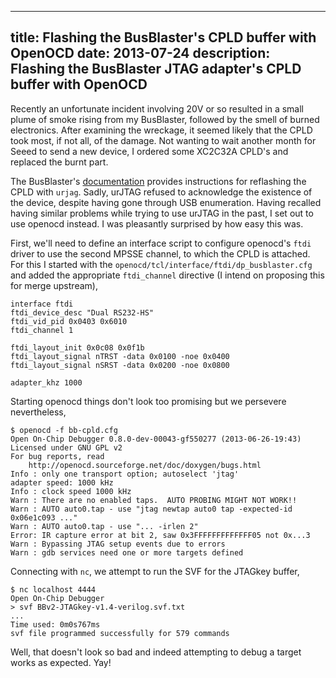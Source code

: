 ----
title: Flashing the BusBlaster's CPLD buffer with OpenOCD
date: 2013-07-24
description: Flashing the BusBlaster JTAG adapter's CPLD buffer with OpenOCD
----

Recently an unfortunate incident involving 20V or so resulted in a
small plume of smoke rising from my BusBlaster, followed by the smell
of burned electronics. After examining the wreckage, it seemed likely
that the CPLD took most, if not all, of the damage. Not wanting to
wait another month for Seeed to send a new device, I ordered some
XC2C32A CPLD's and replaced the burnt part.

The BusBlaster's [documentation][bb-doc] provides instructions for
reflashing the CPLD with `urjag`. Sadly, urJTAG refused to acknowledge
the existence of the device, despite having gone through USB
enumeration. Having recalled having similar problems while trying to
use urJTAG in the past, I set out to use openocd instead. I was
pleasantly surprised by how easy this was.

First, we'll need to define an interface script to configure openocd's
`ftdi` driver to use the second MPSSE channel, to which the CPLD is
attached. For this I started with the
`openocd/tcl/interface/ftdi/dp_busblaster.cfg` and added the
appropriate `ftdi_channel` directive (I intend on proposing this for
merge upstream),

    interface ftdi
    ftdi_device_desc "Dual RS232-HS"
    ftdi_vid_pid 0x0403 0x6010
    ftdi_channel 1
    
    ftdi_layout_init 0x0c08 0x0f1b
    ftdi_layout_signal nTRST -data 0x0100 -noe 0x0400
    ftdi_layout_signal nSRST -data 0x0200 -noe 0x0800

    adapter_khz 1000

Starting openocd things don't look too promising but we persevere
nevertheless,

    $ openocd -f bb-cpld.cfg
    Open On-Chip Debugger 0.8.0-dev-00043-gf550277 (2013-06-26-19:43)
    Licensed under GNU GPL v2
    For bug reports, read
    	http://openocd.sourceforge.net/doc/doxygen/bugs.html
    Info : only one transport option; autoselect 'jtag'
    adapter speed: 1000 kHz
    Info : clock speed 1000 kHz
    Warn : There are no enabled taps.  AUTO PROBING MIGHT NOT WORK!!
    Warn : AUTO auto0.tap - use "jtag newtap auto0 tap -expected-id 0x06e1c093 ..."
    Warn : AUTO auto0.tap - use "... -irlen 2"
    Error: IR capture error at bit 2, saw 0x3FFFFFFFFFFFFF05 not 0x...3
    Warn : Bypassing JTAG setup events due to errors
    Warn : gdb services need one or more targets defined

Connecting with `nc`, we attempt to run the SVF for the JTAGkey buffer,

    $ nc localhost 4444
    Open On-Chip Debugger
    > svf BBv2-JTAGkey-v1.4-verilog.svf.txt
    ...
    Time used: 0m0s767ms 
    svf file programmed successfully for 579 commands

Well, that doesn't look so bad and indeed attempting to debug a target
works as expected. Yay!


[bb-doc]: http://dangerousprototypes.com/docs/Bus_Blaster_buffer_logic

